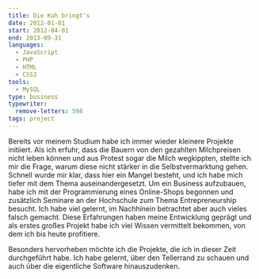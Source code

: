 ```yaml
---
title: Die Kuh bringt's
date: 2012-01-01
start: 2012-04-01
end: 2013-09-31
languages:
  - JavaScript
  - PHP
  - HTML
  - CSS3
tools:
  - MySQL
type: business
typewriter:
  remove-letters: 598
tags: project
---
```


Bereits vor meinem Studium habe ich immer wieder kleinere Projekte initiiert. Als ich erfuhr, dass die Bauern von den gezahlten Milchpreisen nicht leben können und aus Protest sogar die Milch wegkippten, stellte ich mir die Frage, warum diese nicht stärker in die Selbstvermarktung gehen. Schnell wurde mir klar, dass hier ein Mangel besteht, und ich habe mich tiefer mit dem Thema auseinandergesetzt. Um ein Business aufzubauen, habe ich mit der Programmierung eines Online-Shops begonnen und zusätzlich Seminare an der Hochschule zum Thema Entrepreneurship besucht. Ich habe viel gelernt, im Nachhinein betrachtet aber auch vieles falsch gemacht. Diese Erfahrungen haben meine Entwicklung geprägt und als erstes großes Projekt habe ich viel Wissen vermittelt bekommen, von dem ich bis heute profitiere.

Besonders hervorheben möchte ich die Projekte, die ich in dieser Zeit durchgeführt habe. Ich habe gelernt, über den Tellerrand zu schauen und auch über die eigentliche Software hinauszudenken.
